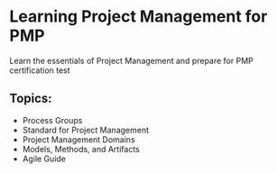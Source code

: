 # Learning Project Management for PMP
Learn the essentials of Project Management and prepare for PMP certification test

## Topics:
- Process Groups
- Standard for Project Management
- Project Management Domains
- Models, Methods, and Artifacts
- Agile Guide
